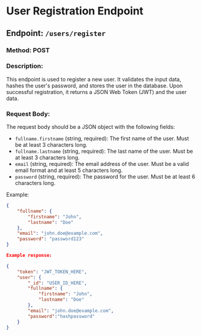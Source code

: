 # User Registration Endpoint

## Endpoint: `/users/register`

### Method: POST

### Description:
This endpoint is used to register a new user. It validates the input data, hashes the user's password, and stores the user in the database. Upon successful registration, it returns a JSON Web Token (JWT) and the user data.

### Request Body:
The request body should be a JSON object with the following fields:

- `fullname.firstname` (string, required): The first name of the user. Must be at least 3 characters long.
- `fullname.lastname` (string, required): The last name of the user. Must be at least 3 characters long.
- `email` (string, required): The email address of the user. Must be a valid email format and at least 5 characters long.
- `password` (string, required): The password for the user. Must be at least 6 characters long.

Example:
```json
{
    "fullname": {
        "firstname": "John",
        "lastname": "Doe"
    },
    "email": "john.doe@example.com",
    "password": "password123"
}

Example response:

{
    "token": "JWT_TOKEN_HERE",
    "user": {
        "_id": "USER_ID_HERE",
        "fullname": {
            "firstname": "John",
            "lastname": "Doe"
        },
        "email": "john.doe@example.com",
        "password":"hashpassword"
    }
}

